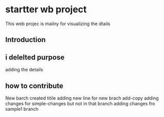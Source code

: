 # startter wb project
This web projec is mailny for visualizing the dtails
## Introduction
## i delelted purpose
adding the details
## how to contribute

New barch created titile
adding new line for new brach add-copy
adding changes for simple-changes  but not in that branch 
adding changes fro sample1 branch
